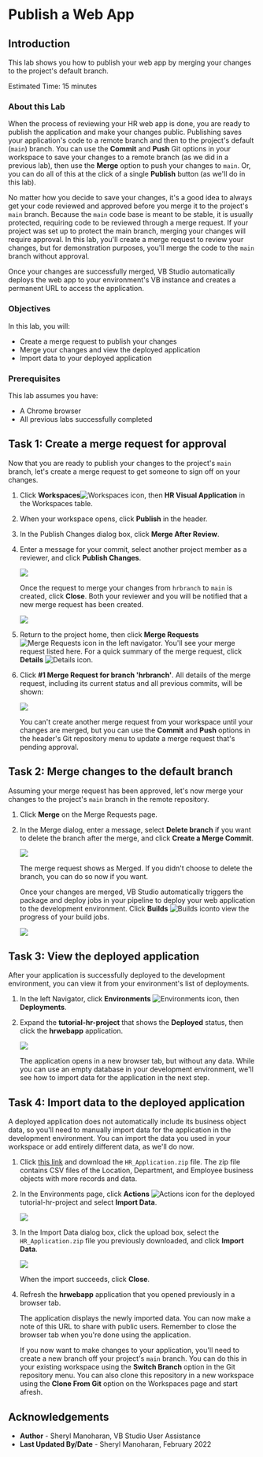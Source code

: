 # Publish a Web App

## Introduction

This lab shows you how to publish your web app by merging your changes to the project's default branch.

Estimated Time: 15 minutes

### About this Lab
When the process of reviewing your HR web app is done, you are ready to publish the application and make your changes public. Publishing saves your application's code to a remote branch and then to the project's default (`main`) branch. You can use the **Commit** and **Push** Git options in your workspace to save your changes to a remote branch (as we did in a previous lab), then use the **Merge** option to push your changes to `main`. Or, you can do all of this at the click of a single **Publish** button (as we'll do in this lab).

No matter how you decide to save your changes, it's a good idea to always get your code reviewed and approved before you merge it to the project's `main` branch. Because the `main` code base is meant to be stable, it is usually protected, requiring code to be reviewed through a merge request. If your project was set up to protect the main branch, merging your changes will require approval. In this lab, you'll create a merge request to review your changes, but for demonstration purposes, you'll merge the code to the `main` branch without approval.

Once your changes are successfully merged, VB Studio automatically deploys the web app to your environment's VB instance and creates a permanent URL to access the application.

### Objectives
In this lab, you will:
* Create a merge request to publish your changes
* Merge your changes and view the deployed application
* Import data to your deployed application

### Prerequisites

This lab assumes you have:
* A Chrome browser
* All previous labs successfully completed

## Task 1: Create a merge request for approval

Now that you are ready to publish your changes to the project's `main` branch, let's create a merge request to get someone to sign off on your changes.

1.  Click **Workspaces**![Workspaces icon](images/vbs-workspaces-icon.png), then **HR Visual Application** in the Workspaces table.
2.  When your workspace opens, click **Publish** in the header.
3.  In the Publish Changes dialog box, click **Merge After Review**.
4.  Enter a message for your commit, select another project member as a reviewer, and click **Publish Changes**. 

    ![](images/create-mr.png " ")

    Once the request to merge your changes from `hrbranch` to `main` is created, click **Close**. Both your reviewer and you will be notified that a new merge request has been created.

    ![](images/create-mr-result.png " ")

5.  Return to the project home, then click **Merge Requests** ![Merge Requests icon](images/vbs-mergerequest-icon.png) in the left navigator. You'll see your merge request listed here. For a quick summary of the merge request, click **Details** ![Details icon](images/details-icon.png).
6.  Click **#1 Merge Request for branch 'hrbranch'**. All details of the merge request, including its current status and all previous commits, will be shown:

    ![](images/create-mr-view.png " ")

    You can't create another merge request from your workspace until your changes are merged, but you can use the **Commit** and **Push** options in the header's Git repository menu to update a merge request that's pending approval.

## Task 2: Merge changes to the default branch

Assuming your merge request has been approved, let's now merge your changes to the project's `main` branch in the remote repository.

1.  Click **Merge** on the Merge Requests page.
2.  In the Merge dialog, enter a message, select **Delete branch** if you want to delete the branch after the merge, and click **Create a Merge Commit**.

    ![](images/merge-mr.png " ")

    The merge request shows as Merged. If you didn't choose to delete the branch, you can do so now if you want.

    Once your changes are merged, VB Studio automatically triggers the package and deploy jobs in your pipeline to deploy your web application to the development environment. Click **Builds** ![Builds icon](images/vbs-builds-icon.png)to view the progress of your build jobs.

    ![](images/merge-mr-result.png " ")

## Task 3: View the deployed application
After your application is successfully deployed to the development environment, you can view it from your environment's list of deployments.

1.  In the left Navigator, click **Environments** ![Environments icon](images/vbs-environments-icon.png), then **Deployments**.
2.  Expand the **tutorial-hr-project** that shows the **Deployed** status, then click the **hrwebapp** application.

    ![](images/deployed-application.png " ")

    The application opens in a new browser tab, but without any data. While you can use an empty database in your development environment, we'll see how to import data for the application in the next step.

## Task 4: Import data to the deployed application
A deployed application does not automatically include its business object data, so you'll need to manually import data for the application in the development environment. You can import the data you used in your workspace or add entirely different data, as we'll do now.

1.  Click [this link](https://objectstorage.us-ashburn-1.oraclecloud.com/p/lCxTIc--7cvqEdu8cqRh4rnuAFVrORh4Ja20UxVNt3FjDVjsRPP3P5K5BJjjX-v4/n/c4u03/b/oci-library/o/WMS7601-HR_Application.zip) and download the `HR_Application.zip` file. The zip file contains CSV files of the Location, Department, and Employee business objects with more records and data.
2.  In the Environments page, click **Actions** ![Actions icon](images/vbs-actions-icon.png) for the deployed tutorial-hr-project and select **Import Data**.

    ![](images/deployed-application-import-data.png " ")

3.  In the Import Data dialog box, click the upload box, select the `HR_Application.zip` file you previously downloaded, and click **Import Data**.

    ![](images/deployed-application-import-data-1.png " ")

    When the import succeeds, click **Close**.

4.  Refresh the **hrwebapp** application that you opened previously in a browser tab.

    The application displays the newly imported data. You can now make a note of this URL to share with public users.  Remember to close the browser tab when you're done using the application.

    If you now want to make changes to your application, you'll need to create a new branch off your project's `main` branch. You can do this in your existing workspace using the **Switch Branch** option in the Git repository menu. You can also clone this repository in a new workspace using the **Clone From Git** option on the Workspaces page and start afresh.

## Acknowledgements
* **Author** - Sheryl Manoharan, VB Studio User Assistance
* **Last Updated By/Date** - Sheryl Manoharan, February 2022
